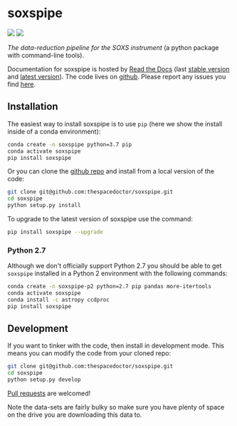 # soxspipe

[![](https://readthedocs.org/projects/soxspipe/badge/)](http://soxspipe.readthedocs.io/en/latest/?badge)   [![](https://cdn.jsdelivr.net/gh/thespacedoctor/soxspipe@master/coverage.svg)](https://cdn.jsdelivr.net/gh/thespacedoctor/soxspipe@master/htmlcov/index.html)

*The data-reduction pipeline for the SOXS instrument* (a python package with command-line tools).

Documentation for soxspipe is hosted by [Read the Docs](http://soxspipe.readthedocs.org/en/stable/) (last
[stable version](http://soxspipe.readthedocs.org/en/stable/) and [latest version](http://soxspipe.readthedocs.org/en/latest/)). The code lives on [github](https://github.com/thespacedoctor/soxspipe). Please report any issues you find [here](https://github.com/thespacedoctor/soxspipe/issues).

## Installation

The easiest way to install soxspipe is to use `pip` (here we show the install inside of a conda environment):

``` bash
conda create -n soxspipe python=3.7 pip
conda activate soxspipe
pip install soxspipe
```

Or you can clone the [github repo](https://github.com/thespacedoctor/soxspipe) and install from a local version of the code:

``` bash
git clone git@github.com:thespacedoctor/soxspipe.git
cd soxspipe
python setup.py install
```

To upgrade to the latest version of soxspipe use the command:

``` bash
pip install soxspipe --upgrade
```

### Python 2.7

Although we don't officially support Python 2.7 you should be able to get `soxspipe` installed in a Python 2 environment with the following commands:

``` bash
conda create -n soxspipe-p2 python=2.7 pip pandas more-itertools
conda activate soxspipe
conda install -c astropy ccdproc
pip install soxspipe
```


## Development

If you want to tinker with the code, then install in development mode. This means you can modify the code from your cloned repo:

``` bash
git clone git@github.com:thespacedoctor/soxspipe.git
cd soxspipe
python setup.py develop
```

[Pull requests](https://github.com/thespacedoctor/soxspipe/pulls) are welcomed! 


Note the data-sets are fairly bulky so make sure you have plenty of space on the drive you are downloading this data to.

<!-- ### Sublime Snippets

If you use [Sublime Text](https://www.sublimetext.com/) as your code editor, and you're planning to develop your own python code with soxspipe, you might find [my Sublime Snippets](https://github.com/thespacedoctor/soxspipe-Sublime-Snippets) useful. -->





